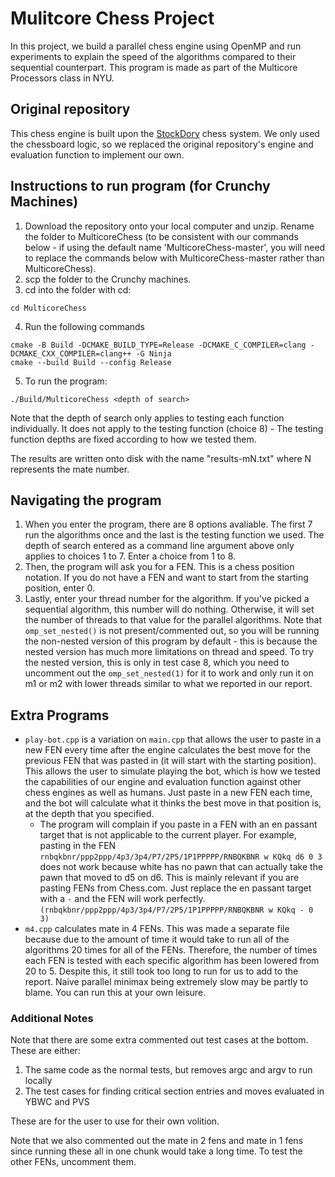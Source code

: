 # Mulitcore Chess Project

In this project, we build a parallel chess engine using OpenMP and run experiments to explain the speed of the algorithms compared to their sequential counterpart. This program is made as part of the Multicore Processors class in NYU.

## Original repository

This chess engine is built upon the [StockDory](https://github.com/TheBlackPlague/StockDory) chess system. We only used the chessboard logic, so we replaced the original repository's engine and evaluation function to implement our own.

## Instructions to run program (for Crunchy Machines)

1. Download the repository onto your local computer and unzip. Rename the folder to MulticoreChess (to be consistent with our commands below - if using the default name 'MulticoreChess-master', you will need to replace the commands below with MulticoreChess-master rather than MulticoreChess).
2. scp the folder to the Crunchy machines.
3. cd into the folder with cd:

```
cd MulticoreChess
```

4. Run the following commands

```
cmake -B Build -DCMAKE_BUILD_TYPE=Release -DCMAKE_C_COMPILER=clang -DCMAKE_CXX_COMPILER=clang++ -G Ninja
cmake --build Build --config Release
```
5. To run the program:

```
./Build/MulticoreChess <depth of search>
```
Note that the depth of search only applies to testing each function individually. It does not apply to the testing function (choice 8) - The testing function depths are fixed according to how we tested them.

The results are written onto disk with the name "results-mN.txt" where N represents the mate number.

## Navigating the program

1. When you enter the program, there are 8 options avaliable. The first 7 run the algorithms once and the last is the testing function we used. The depth of search entered as a command line argument above only applies to choices 1 to 7. Enter a choice from 1 to 8.
2. Then, the program will ask you for a FEN. This is a chess position notation. If you do not have a FEN and want to start from the starting position, enter 0.
3. Lastly, enter your thread number for the algorithm. If you've picked a sequential algorithm, this number will do nothing. Otherwise, it will set the number of threads to that value for the parallel algorithms. Note that ```omp_set_nested()``` is not present/commented out, so you will be running the non-nested version of this program by default - this is because the nested version has much more limitations on thread and speed. To try the nested version, this is only in test case 8, which you need to uncomment out the ```omp_set_nested(1)``` for it to work and only run it on m1 or m2 with lower threads similar to what we reported in our report.

## Extra Programs

* `play-bot.cpp` is a variation on `main.cpp` that allows the user to paste in a new FEN every time after the engine calculates the best move for the previous FEN that was pasted in (it will start with the starting position). This allows the user to simulate playing the bot, which is how we tested the capabilities of our engine and evaluation function against other chess engines as well as humans. Just paste in a new FEN each time, and the bot will calculate what it thinks the best move in that position is, at the depth that you specified.
    * The program will complain if you paste in a FEN with an en passant target that is not applicable to the current player. For example, pasting in the FEN `rnbqkbnr/ppp2ppp/4p3/3p4/P7/2P5/1P1PPPPP/RNBQKBNR w KQkq d6 0 3` does not work because white has no pawn that can actually take the pawn that moved to d5 on d6. This is mainly relevant if you are pasting FENs from Chess.com. Just replace the en passant target with a `-` and the FEN will work perfectly. `(rnbqkbnr/ppp2ppp/4p3/3p4/P7/2P5/1P1PPPPP/RNBQKBNR w KQkq - 0 3)`
* `m4.cpp` calculates mate in 4 FENs. This was made a separate file because due to the amount of time it would take to run all of the algorithms 20 times for all of the FENs. Therefore, the number of times each FEN is tested with each specific algorithm has been lowered from 20 to 5. Despite this, it still took too long to run for us to add to the report. Naive parallel minimax being extremely slow may be partly to blame. You can run this at your own leisure.

### Additional Notes

Note that there are some extra commented out test cases at the bottom. These are either:
1. The same code as the normal tests, but removes argc and argv to run locally
2. The test cases for finding critical section entries and moves evaluated in YBWC and PVS

These are for the user to use for their own volition.

Note that we also commented out the mate in 2 fens and mate in 1 fens since running these all in one chunk would take a long time. To test the other FENs, uncomment them.
